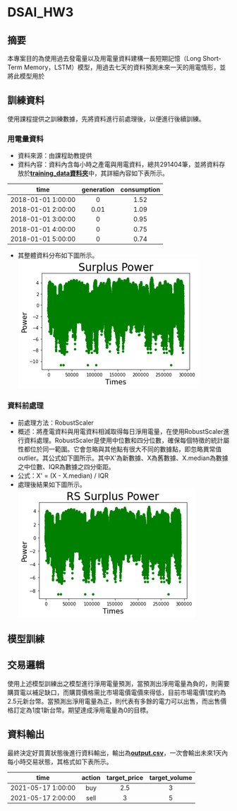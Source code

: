 # DSAI_HW3
## 摘要
本專案目的為使用過去發電量以及用電量資料建構一長短期記憶（Long Short-Term Memory，LSTM）模型，用過去七天的資料預測未來一天的用電情形，並將此模型用於

## 訓練資料
使用課程提供之訓練數據，先將資料進行前處理後，以便進行後續訓練。
### 用電量資料
* 資料來源：由課程助教提供
* 資料內容：資料內含每小時之產電與用電資料，總共291404筆，並將資料存放於[**training_data資料夾**](https://github.com/vf19961226/DSAI_HW3/blob/main/)中，其詳細內容如下表所示。

|time|generation|consumption
|:---:|:---:|:---:
|2018-01-01 1:00:00|0|1.52
|2018-01-01 2:00:00|0.01|1.09
|2018-01-01 3:00:00|0|0.95
|2018-01-01 4:00:00|0|0.75
|2018-01-01 5:00:00|0|0.74

* 其整體資料分布如下圖所示。    
![surplus power](https://github.com/vf19961226/DSAI_HW3/blob/main/figure/Surplus_Power.png "surplus power") 
### 資料前處理
* 前處理方法：RobustScaler
* 概述：將產電資料與用電資料相減取得每日淨用電量，在使用RobustScaler進行資料處理。RobustScaler是使用中位數和四分位數，確保每個特徵的統計屬性都位於同一範圍。它會忽略與其他點有很大不同的數據點，即忽略異常值outlier。其公式如下圖所示。其中X'為新數據、X為舊數據、X.median為數據之中位數、IQR為數據之四分衛距。
* 公式：X' = (X - X.median) / IQR
* 處理後結果如下圖所示。    
![RS surplus power](https://github.com/vf19961226/DSAI_HW3/blob/main/figure/RS_Surplus_Power.png "RS surplus power")  

## 模型訓練

## 交易邏輯
使用上述模型訓練出之模型進行淨用電量預測，當預測出淨用電量為負的，則需要購買電以補足缺口，而購買價格需比市場電價電價來得低，目前市場電價1度約為2.5元新台幣。當預測出淨用電量為正，則代表有多餘的電力可以出售，而出售價格訂定為1度1新台幣。期望達成淨用電量為0的目標。

## 資料輸出
最終決定好買賣狀態後進行資料輸出，輸出為[**output.csv**](https://github.com/vf19961226/DSAI_HW3/blob/main/output.csv)，一次會輸出未來1天內每小時交易狀態，其格式如下表所示。    

|time|action|target_price|target_volume
|:---:|:---:|:---:|:---:
|2021-05-17 1:00:00|buy|2.5|3
|2021-05-17 2:00:00|sell|3|5
